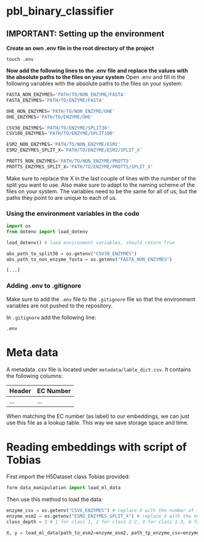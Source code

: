 # pbl_binary_classifier

## IMPORTANT: Setting up the environment

**Create an own .env file in the root directory of the project** 

`touch .env`

**Now add the following lines to the .env file and replace the values with the absolute paths to the files on your system**
Open .env and fill in the following variables with the absolute paths to the files on your system:

```python
FASTA_NON_ENZYMES='PATH/TO/NON_ENZYME/FASTA'
FASTA_ENZYMES='PATH/TO/ENZYME/FASTA'

OHE_NON_ENZYMES='PATH/TO/NON_ENZYME/OHE'
OHE_ENZYMES='PATH/TO/ENZYME/OHE'

CSV30_ENZYMES='PATH/TO/ENZYME/SPLIT30'
CSV100_ENZYMES='PATH/TO/ENZYME/SPLIT100'

ESM2_NON_ENZYMES='PATH/TO/NON_ENZYME/ESM2'
ESM2_ENZYMES_SPLIT_X='PATH/TO/ENZYME/ESM2/SPLIT_X'

PROTT5_NON_ENZYMES='PATH/TO/NON_ENZYME/PROTT5'
PROTT5_ENZYMES_SPLIT_X='PATH/TO/ENZYME/PROTT5/SPLIT_X'
```

Make sure to replace the X in the last couple of lines with the number of the split you want to use. Also make 
sure to adapt to the naming scheme of the files on your system. The variables need to be the same for all of us,
but the paths they point to are unique to each of us.

### Using the environment variables in the code
```python
import os
from dotenv import load_dotenv

load_dotenv() # load environment variables, should return True

abs_path_to_split30 = os.getenv("CSV30_ENZYMES")
abs_path_to_non_enzyme_fasta = os.getenv("FASTA_NON_ENZYMES")

[...]
```

### Adding .env to .gitignore

Make sure to add the `.env` file to the `.gitignore` file so that the environment variables are not pushed to the repository.

In `.gitignore` add the following line:
```
.env
```

# Meta data

A metadata .csv file is located under `metadata/lable_dict.csv`. It contains the following columns:

| Header | EC Number |
|--------|-----------|
| ...    | ...       |

When matching the EC number (as label) to our embeddings, we can just use this file as a lookup table. This way we save storage space and time.


# Reading embeddings with script of Tobias

First import the H5Dataset class Tobias provided:

```python
form data_manipulation import load_ml_data
```
Then use this method to load the data:
```python
enzyme_csv = os.getenv("CSVX_ENZYMES") # replace X with the number of the split you want to use
enzyme_esm2 = os.getenv("ESM2_ENZYMES_SPLIT_X") # replace X with the number of the split you want to use
class_depth = 2 # 1 for class 1, 2 for class 1-2, 3 for class 1-3, 4 for class 1-4

X, y = load_ml_data(path_to_esm2=enzyme_esm2, path_tp_enzyme_csv=enzyme_csv, class_depth=1)
```
